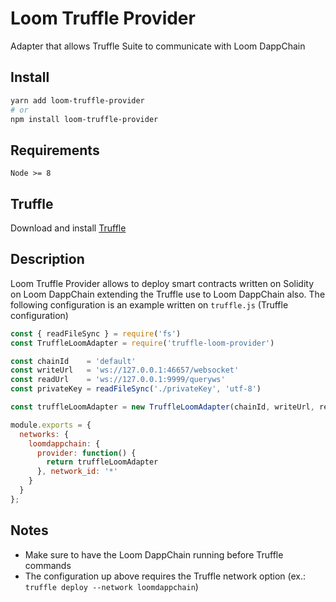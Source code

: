 # Loom Truffle Provider

Adapter that allows Truffle Suite to communicate with Loom DappChain

## Install

```bash
yarn add loom-truffle-provider
# or
npm install loom-truffle-provider
```

## Requirements

```
Node >= 8
```

## Truffle

Download and install [Truffle](https://github.com/trufflesuite/truffle)

## Description

Loom Truffle Provider allows to deploy smart contracts written on Solidity on Loom DappChain extending the Truffle use to Loom DappChain also. The following configuration is an example written on `truffle.js` (Truffle configuration)

```javascript
const { readFileSync } = require('fs')
const TruffleLoomAdapter = require('truffle-loom-provider')

const chainId    = 'default'
const writeUrl   = 'ws://127.0.0.1:46657/websocket'
const readUrl    = 'ws://127.0.0.1:9999/queryws'
const privateKey = readFileSync('./privateKey', 'utf-8')

const truffleLoomAdapter = new TruffleLoomAdapter(chainId, writeUrl, readUrl, privateKey)

module.exports = {
  networks: {
    loomdappchain: {
      provider: function() {
        return truffleLoomAdapter
      }, network_id: '*'
    }
  }
};
```

## Notes

* Make sure to have the Loom DappChain running before Truffle commands
* The configuration up above requires the Truffle network option (ex.: `truffle deploy --network loomdappchain`)
